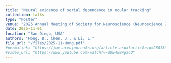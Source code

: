 ```yaml
---
title: "Neural evidence of serial dependence in ocular tracking"
collection: talks
type: "Poster"
venue: "2025 Annual Meeting of Society for Neuroscience (Neuroscience 2025)"
date: 2025-11-01
location: "San Diego, USA"
authors: "Hong, B., Chen, J., & Li, L."
file_url: "/files/2025-11-Hong.pdf"
#permalink: "https://jov.arvojournals.org/article.aspx?articleid=2801336"
#video_url: "https://www.youtube.com/watch?v=dQw4w9WgXcQ"
---
```


